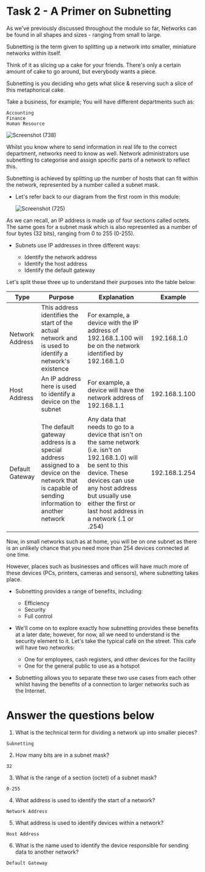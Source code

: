 # Task 2 - A Primer on Subnetting

As we've previously discussed throughout the module so far, Networks can be found in all shapes and sizes - ranging from small to large. 

Subnetting is the term given to splitting up a network into smaller, miniature networks within itself. 

Think of it as slicing up a cake for your friends. There's only a certain amount of cake to go around, but everybody wants a piece. 

Subnetting is you deciding who gets what slice & reserving such a slice of this metaphorical cake.

Take a business, for example; You will have different departments such as:

    Accounting
    Finance
    Human Resource
    
   ![Screenshot (738)](https://user-images.githubusercontent.com/63872951/177945610-4deda4e0-11aa-42ac-a6a2-3745ddc56323.png)


Whilst you know where to send information in real life to the correct department, networks need to know as well. Network administrators use subnetting to categorise and assign specific parts of a network to reflect this.

Subnetting is achieved by splitting up the number of hosts that can fit within the network, represented by a number called a subnet mask. 

- Let's refer back to our diagram from the first room in this module:

   ![Screenshot (725)](https://user-images.githubusercontent.com/63872951/177945856-d6e9baa7-b938-4ae0-8737-ec8d214a9665.png)

As we can recall, an IP address is made up of four sections called octets. The same goes for a subnet mask which is also represented as a number of four bytes (32 bits), ranging from 0 to 255 (0-255).

- Subnets use IP addresses in three different ways:

    - Identify the network address
    - Identify the host address
    - Identify the default gateway

Let's split these three up to understand their purposes into the table below:

| **Type** | **Purpose** | **Explanation**| **Example** |
| --- | --- | --- | --- |
| Network Address | This address identifies the start of the actual network and is used to identify a network's existence | For example, a device with the IP address of 192.168.1.100 will be on the network identified by 192.168.1.0 | 192.168.1.0 |
| Host Address | An IP address here is used to identify a device on the subnet | For example, a device will have the network address of 192.168.1.1 | 192.168.1.100 |
| Default Gateway | The default gateway address is a special address assigned to a device on the network that is capable of sending information to another network | Any data that needs to go to a device that isn't on the same network (i.e. isn't on 192.168.1.0) will be sent to this device. These devices can use any host address but usually use either the first or last host address in a network (.1 or .254) | 192.168.1.254 |

Now, in small networks such as at home, you will be on one subnet as there is an unlikely chance that you need more than 254 devices connected at one time.

However, places such as businesses and offices will have much more of these devices (PCs, printers, cameras and sensors), where subnetting takes place.

- Subnetting provides a range of benefits, including:

    - Efficiency
    - Security
    - Full control

- We'll come on to explore exactly how subnetting provides these benefits at a later date; however, for now, all we need to understand is the security element to it. Let's take the typical café on the street. This cafe will have two networks:

    - One for employees, cash registers, and other devices for the facility
    - One for the general public to use as a hotspot

- Subnetting allows you to separate these two use cases from each other whilst having the benefits of a connection to larger networks such as the Internet.

# Answer the questions below

1. What is the technical term for dividing a network up into smaller pieces? 
```
Subnetting
```
2. How many bits are in a subnet mask?
```
32
```
3. What is the range of a section (octet) of a subnet mask?
```
0-255
```
4. What address is used to identify the start of a network?
```
Network Address
```
5. What address is used to identify devices within a network?
```
Host Address
```
6. What is the name used to identify the device responsible for sending data to another network?
```
Default Gateway
```























